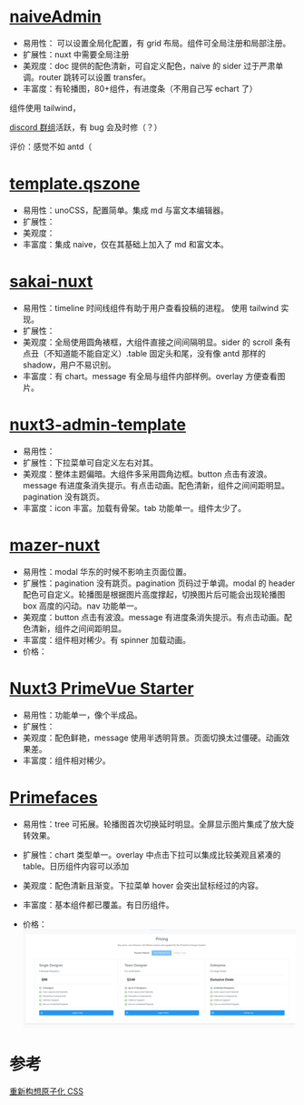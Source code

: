# <a href="http://naive-ui-admin.vercel.app">naiveAdmin</a>

- 易用性： 可以设置全局化配置，有 grid 布局。组件可全局注册和局部注册。
- 扩展性：nuxt 中需要全局注册
- 美观度：doc 提供的配色清新，可自定义配色，naive 的 sider 过于严肃单调。router 跳转可以设置 transfer。
- 丰富度：有轮播图，80+组件，有进度条（不用自己写 echart 了）

组件使用 tailwind，

<a href="discord.com/channels/842427094214770768">discord 群组</a>活跃，有 bug 会及时修（？）

评价：感觉不如 antd（

# <a href="http://template.qszone.com">template.qszone</a>

- 易用性：unoCSS，配置简单。集成 md 与富文本编辑器。
- 扩展性：
- 美观度：
- 丰富度：集成 naive，仅在其基础上加入了 md 和富文本。

# <a href="http://sakai-nuxt.vercel.app">sakai-nuxt</a>

- 易用性：timeline 时间线组件有助于用户查看投稿的进程。 使用 tailwind 实现。
- 扩展性：
- 美观度：全局使用圆角裱框，大组件直接之间间隔明显。sider 的 scroll 条有点丑（不知道能不能自定义）.table 固定头和尾，没有像 antd 那样的 shadow，用户不易识别。
- 丰富度：有 chart。message 有全局与组件内部样例。overlay 方便查看图片。

# <a href="http://nuxt3-admin-template.vercel.app">nuxt3-admin-template</a>

- 易用性：
- 扩展性：下拉菜单可自定义左右对其。
- 美观度：整体主题偏暗。大组件多采用圆角边框。button 点击有波浪。message 有进度条消失提示。有点击动画。配色清新，组件之间间距明显。pagination 没有跳页。
- 丰富度：icon 丰富。加载有骨架。tab 功能单一。组件太少了。

# <a href="http://mazer-nuxt.vercel.app">mazer-nuxt</a>

- 易用性：modal 华东的时候不影响主页面位置。
- 扩展性：pagination 没有跳页。pagination 页码过于单调。modal 的 header 配色可自定义。轮播图是根据图片高度撑起，切换图片后可能会出现轮播图 box 高度的闪动。nav 功能单一。
- 美观度：button 点击有波浪。message 有进度条消失提示。有点击动画。配色清新，组件之间间距明显。
- 丰富度：组件相对稀少。有 spinner 加载动画。
- 价格：

# <a href="https://nuxt3-primevue-starter.netlify.app/">Nuxt3 PrimeVue Starter</a>

- 易用性：功能单一，像个半成品。
- 扩展性：
- 美观度：配色鲜艳，message 使用半透明背景。页面切换太过僵硬。动画效果差。
- 丰富度：组件相对稀少。

# <a href="https://www.primefaces.org/">Primefaces</a>

- 易用性：tree 可拓展。轮播图首次切换延时明显。全屏显示图片集成了放大旋转效果。
- 扩展性：chart 类型单一。overlay 中点击下拉可以集成比较美观且紧凑的 table。日历组件内容可以添加
- 美观度：配色清新且渐变。下拉菜单 hover 会突出鼠标经过的内容。
- 丰富度：基本组件都已覆盖。有日历组件。

- 价格：![image-20230305201543124](.\assets\image-20230305201543124.png)


# 参考

<a href="https://antfu.me/posts/reimagine-atomic-css-zh">重新构想原子化 CSS</a>
